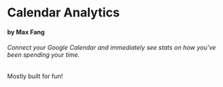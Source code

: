 # Calendar Analytics
#### by Max Fang
###### Connect your Google Calendar and immediately see stats on how you've been spending your time.

Mostly built for fun!
